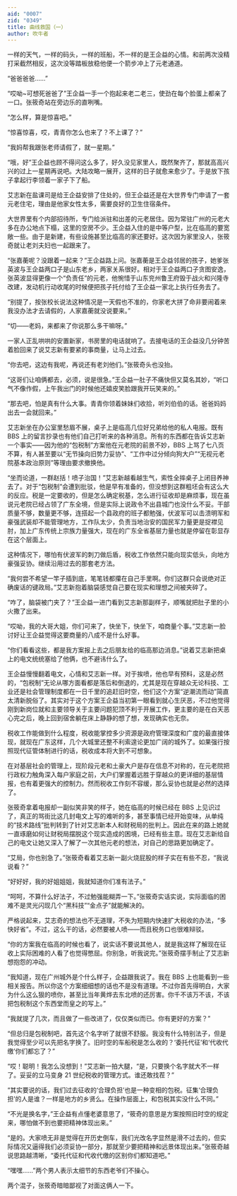 ```yaml
---
aid: "0007"
zid: "0349"
title: 曲线救国（一）
author: 吹牛者
---
```


一样的天气，一样的码头，一样的班船，不一样的是王企益的心情。和前两次没精打采截然相反，这次没等踏板放稳他便一个箭步冲上了元老通道。

“爸爸爸爸……”

“哎呦~可想死爸爸了”王企益一手一个抱起来老二老三，使劲在每个脸蛋上都亲了一口。张筱奇站在旁边乐的直咧嘴。

“怎么样，算是惊喜吧。”

“惊喜惊喜，哎，青青你怎么也来了？不上课了？”

“我妈帮我跟张老师请假了，就一星期。”

“哦，好”王企益也顾不得问这么多了，好久没见家里人，既然聚齐了，那就高高兴兴的过上一星期再说吧。大陆攻略一展开，这样的日子就愈来愈少了。于是放下孩子拿起行李领着一家子下了船。

艾志新在盐课司是给王企益安排了住处的，但王企益还是在大世界专门申请了一套元老住宅，理由是他家女性太多，需要良好的卫生住宿条件。

大世界里有个内部招待所，专门给派驻和出差的元老居住。因为常驻广州的元老大多在办公地点下榻，这里的空房不少。王企益入住的是中等户型，比在临高的要宽敞一些。由于是新建，有些设施甚至比临高的家还要好。这次因为家里没人，张筱奇就让老刘夫妇也一起跟来了。

“张嘉蘅呢？没跟着一起来？”王企益路上问。张嘉蘅是王企益邻居的孩子，她爹张英波与王企益两口子是山东老乡，两家关系很好。相对于王企益两口子贪图安逸，张英波显得更像一个“负责任”的元老，他惋惜于山东兖州鲁王府毁于战火和兴隆寺改建，发动机行动收尾的时候便把孩子托付给了王企益一家北上执行任务去了。

“别提了，按张校长说法这种情况是一天假也不准的，你家老大拼了命非要闹着来我没办法才去请假的，人家嘉蘅就没说要来。”

“切――老妈，来都来了你说那么多干嘛呀。”

一家人正乱哄哄的安置新家，书房里的电话就响了。去接电话的王企益没几分钟苦着脸回来了说艾志新有要紧的事商量，让马上过去。

“你去吧，这边有我呢，再说还有老刘他们。”张筱奇头也没抬。

“这哥们让咱俩都去，必须，说是很急。”王企益一肚子不痛快但又莫名其妙，“听口气不像作假，上午我出门的时候他还嬉皮笑脸跟我开玩笑来的。”

“那去吧，怕是真有什么大事。青青你领着妹妹们收拾，听刘伯伯的话。爸爸妈妈出去一会就回来。”

艾志新坐在办公室里愁眉不展，桌子上是临高几位好兄弟给他的私人电报。既有 BBS 上的留言抄录也有他们自己打听来的各种消息。所有的东西都在告诉艾志新一个事实――因为他的“包税制”方案他在元老院的前景不妙，BBS 上骂了七八页不算，有人甚至要以“无节操向旧势力妥协”、“工作中过分倾向狗大户”“无视元老院基本政治原则”等理由要求撤换他。

“坐而论道，一群赵括！喷子治国！”艾志新越看越生气，索性全摔桌子上闭目养神去了。对于“包税制”会遭到批驳，他是早有准备的，但没想到这群粗坯会有这么大的反应。税是一定要收的，但是怎么确定税基，怎么进行征收却是麻烦事，现在虽说元老院已经占领了广东全境，但是实际上说政令不出县城门也没什么不妥。干部质量不够，数量更不够，连搭起一个县政府的班子都勉强，伏波军可以击溃明军和豪强武装却不能管理地方，工作队太少，负责当地治安的国民军力量更是捉襟见肘，加上广东传统上宗族力量强大，现在的广东全省基层力量也就是停留在彰显存在这个层面上。

这种情况下，哪怕有伏波军的刺刀做后盾，税收工作依然只能向现实低头，向地方豪强妥协。继续沿用过去的那套老方法。

“我何尝不希望一竿子插到底，笔笔钱都攥在自己手里啊。你们这群只会说绝对正确废话的键政局。”艾志新抱着脑袋感觉自己要在现实和理想之间被夹碎了。

“咋了，脑袋被门夹了？”王企益一进门看到艾志新那副样子，顺嘴就把肚子里的小火撒了出来。

“哎呦，我的大哥大姐，你们可来了，快坐下，快坐下，咱商量个事。”艾志新一脸讨好让王企益觉得这要商量的八成不是什么好事。

“你们看看这些，都是我方案报上去之后朋友给的临高那边消息。”说着艾志新把桌上的电文统统塞给了他俩，也不避讳什么了。

王企益慢慢翻着电文，心情和艾志新一样。对于挨喷，他也早有预料，这是必然的，“包税制”无论从哪方面看都是落后和倒退的，尤其是现在穿越众无论科技、工业还是社会管理制度都在一日千里的追赶旧时空，他们这个方案“逆潮流而动”简直太清新脱俗了。其实对于这个方案王企益当初第一眼看到就心生厌恶，不过他觉得刚到新岗位就和主要领导关于主要问题犯顶不利于开展工作，更主要的是在白天恶心完之后，晚上回到宿舍躺在床上静静的想了想，发现确实也无奈。

税收工作能做到什么程度，税收能掌控多少资源是政府管理深度和广度的最直接体现，就现在广东这样，几个大城里还整不利索遑论更加广阔的城外了。如果强行按照现代征管体制进行的话，税收成本将大到不可想象。

在对基层社会的管理上，现阶段元老和土豪大户是存在信息不对称的，在元老院把行政权力触角深入每户家庭之前，大户们掌握着远胜于穿越众的更详细的基层情报，也有着更强大的控制力。然而税收工作刻不容缓，那么妥协也就是必然的选择了。

张筱奇拿着电报却一副似笑非笑的样子，她在临高的时候已经在 BBS 上见识过了，真正的骂街比这几封电文上写的难听的多，甚至事情已经开始变味，从单纯的“技术路线”批判转到了针对艾志新本人和财税局的批判上。因此在来的路上她就一直琢磨如何让财税局摆脱这个现实造成的困境，已经有些主意。现在艾志新给自己的电文让她又深入了解了一次其他元老的想法，对自己的思路更加确定了。

“艾局，你也别急了。”张筱奇看着艾志新一副火烧屁股的样子实在有些不忍，“我说说看？”

“好好好，我的好姐姐姐，我就知道你们准有法子。”

“呵呵，不算什么好法子，不过勉强能糊弄一下。”张筱奇实话实说，实际面临的困难不是灵光闪现几个“黑科技”“金点子”就能解决的。

严格说起来，艾志奇的想法也不无道理，不失为短期内快速扩大税收的办法，“多快好省”。不过，这么干的话，必然要被人喷――而且税务口也很难辩驳。

“你的方案我在临高的时候也看了，说实话不要说其他人，就是我这样了解现在征收上实际困难的人看了也觉得憋屈。你别急，听我说完。”张筱奇摆手制止了艾志新想抱怨的冲动。

“我知道，现在广州城外是个什么样子，企益跟我说了。我在 BBS 上也能看到一些相关报告。所以你这个方案细细想的话也不是没有道理。不过你首先得明白，大家为什么这么狠的喷你，甚至比当年黄烨去东北喷的还厉害。你千不该万不该，不该把包税制这个东西堂而皇之的写上。”

“我就提了几次，而且做了一些改进了，仅仅类似而已。你有更好的方案？”

“但总归是包税制吧，首先这个名字听了就很不舒服。我没有什么特别法子，但是我觉得至少可以先把名字换了。旧时空的车船税是怎么收的？‘委托代征’和‘代收代缴’你们都忘了？”

“哎！聪明！我怎么没想到！”艾志新一拍大腿，“是，只要换个名字就大不一样了。妥妥的立马变身 21 世纪税收的管理方式。谁还敢找茬？”

“其实要说的话，我们过去征收的‘合理负担’也是一种变相的包税。征集‘合理负担’的人是谁？一样是地方的乡贤么。在操作层面上，和包税其实没什么不同。”

“不光是换名字，”王企益有点懂老婆意思了，“筱奇的意思是方案按照旧时空的规定来，哪怕做不到也要把精神体现出来。”

“是的。大家喷无非是觉得在开历史倒车，我们光改名字显然是滑不过去的，但实际情况又逼得我们必须妥协一部分，那就至少要把精神和远景体现出来。”张筱奇越说思路越清晰，“委托代征和代收代缴的区别你们都知道吧。”

“嘿嘿……”两个男人表示太细节的东西老爷们不操心。

两个混子，张筱奇暗暗鄙视了对面这俩人一下。
